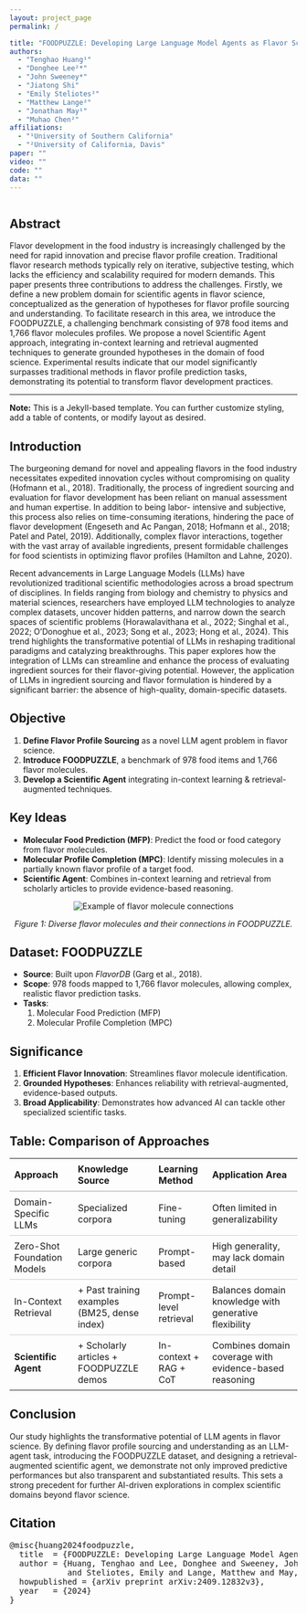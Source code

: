```yaml
---
layout: project_page
permalink: /

title: "FOODPUZZLE: Developing Large Language Model Agents as Flavor Scientists"
authors:
  - "Tenghao Huang¹"
  - "Donghee Lee²*"
  - "John Sweeney*"
  - "Jiatong Shi"
  - "Emily Steliotes²"
  - "Matthew Lange²"
  - "Jonathan May¹"
  - "Muhao Chen²"
affiliations:
  - "¹University of Southern California"
  - "²University of California, Davis"
paper: ""
video: ""
code: ""
data: ""
---
```


<!-- Using HTML to center the abstract section -->
<div class="columns is-centered has-text-centered">
  <div class="column is-four-fifths">
    <h2>Abstract</h2>
    <div class="content has-text-justified">
      Flavor development in the food industry is increasingly challenged by the need for rapid
      innovation and precise flavor profile creation.
      Traditional flavor research methods typically
      rely on iterative, subjective testing, which lacks
      the efficiency and scalability required for modern demands. This paper presents three contributions to address the challenges. Firstly,
      we define a new problem domain for scientific agents in flavor science, conceptualized
      as the generation of hypotheses for flavor profile sourcing and understanding. To facilitate research in this area, we introduce the
      FOODPUZZLE, a challenging benchmark consisting of 978 food items and 1,766 flavor
      molecules profiles. We propose a novel Scientific Agent approach, integrating in-context
      learning and retrieval augmented techniques to
      generate grounded hypotheses in the domain
      of food science. Experimental results indicate
      that our model significantly surpasses traditional methods in flavor profile prediction tasks,
      demonstrating its potential to transform flavor
      development practices.
    </div>
  </div>
</div>

<hr />

<p><strong>Note:</strong> This is a Jekyll-based template. You can further customize styling, add a table of contents, or modify layout as desired.</p>

<h2>Introduction</h2>
<p>
  The burgeoning demand for novel and appealing
  flavors in the food industry necessitates expedited
  innovation cycles without compromising on quality
  (Hofmann et al., 2018). Traditionally, the process
  of ingredient sourcing and evaluation for flavor
  development has been reliant on manual assessment
  and human expertise. In addition to being labor-
  intensive and subjective, this process also relies
  on time-consuming iterations, hindering the pace
  of flavor development (Engeseth and Ac Pangan,
  2018; Hofmann et al., 2018; Patel and Patel, 2019).
  Additionally, complex flavor interactions, together
  with the vast array of available ingredients, present
  formidable challenges for food scientists in optimizing flavor profiles (Hamilton and Lahne, 2020).
</p>
<p>
  Recent advancements in Large Language Models (LLMs) have revolutionized traditional scientific
  methodologies across a broad spectrum of
  disciplines. In fields ranging from biology and
  chemistry to physics and material sciences, researchers
  have employed LLM technologies to analyze complex
  datasets, uncover hidden patterns, and narrow down
  the search spaces of scientific problems (Horawalavithana
  et al., 2022; Singhal et al., 2022; O’Donoghue et al.,
  2023; Song et al., 2023; Hong et al., 2024). This trend
  highlights the transformative potential of LLMs
  in reshaping traditional paradigms and catalyzing
  breakthroughs.
  This paper explores how the integration of LLMs
  can streamline and enhance the process of evaluating
  ingredient sources for their flavor-giving potential.
  However, the application of LLMs in ingredient
  sourcing and flavor formulation is hindered by
  a significant barrier: the absence of high-quality,
  domain-specific datasets.
</p>

<h2>Objective</h2>
<ol>
  <li><strong>Define Flavor Profile Sourcing</strong> as a novel LLM agent problem in flavor science.</li>
  <li><strong>Introduce FOODPUZZLE</strong>, a benchmark of 978 food items and 1,766 flavor molecules.</li>
  <li><strong>Develop a Scientific Agent</strong> integrating in-context learning & retrieval-augmented techniques.</li>
</ol>

<h2>Key Ideas</h2>
<ul>
  <li><strong>Molecular Food Prediction (MFP)</strong>: Predict the food or food category from flavor molecules.</li>
  <li><strong>Molecular Profile Completion (MPC)</strong>: Identify missing molecules in a partially known flavor profile of a target food.</li>
  <li><strong>Scientific Agent</strong>: Combines in-context learning and retrieval from scholarly articles to provide evidence-based reasoning.</li>
</ul>

<p style="text-align:center;">
  <img src="/static/images/foodpuzzle_molecules.png" alt="Example of flavor molecule connections" style="max-width: 60%;"/>
</p>
<p style="text-align:center;"><em>Figure 1: Diverse flavor molecules and their connections in FOODPUZZLE.</em></p>

<h2>Dataset: FOODPUZZLE</h2>
<ul>
  <li><strong>Source</strong>: Built upon <em>FlavorDB</em> (Garg et al., 2018).</li>
  <li><strong>Scope</strong>: 978 foods mapped to 1,766 flavor molecules, allowing complex, realistic flavor prediction tasks.</li>
  <li><strong>Tasks</strong>:
    <ol>
      <li>Molecular Food Prediction (MFP)</li>
      <li>Molecular Profile Completion (MPC)</li>
    </ol>
  </li>
</ul>

<h2>Significance</h2>
<ol>
  <li><strong>Efficient Flavor Innovation</strong>: Streamlines flavor molecule identification.</li>
  <li><strong>Grounded Hypotheses</strong>: Enhances reliability with retrieval-augmented, evidence-based outputs.</li>
  <li><strong>Broad Applicability</strong>: Demonstrates how advanced AI can tackle other specialized scientific tasks.</li>
</ol>

<h2>Table: Comparison of Approaches</h2>
<table style="width:100%; border-collapse: collapse; text-align: left;">
  <thead>
    <tr style="border-bottom: 2px solid #ccc;">
      <th style="padding: 8px;">Approach</th>
      <th style="padding: 8px;">Knowledge Source</th>
      <th style="padding: 8px;">Learning Method</th>
      <th style="padding: 8px;">Application Area</th>
    </tr>
  </thead>
  <tbody>
    <tr style="border-bottom: 1px solid #ccc;">
      <td style="padding: 8px;">Domain-Specific LLMs</td>
      <td style="padding: 8px;">Specialized corpora</td>
      <td style="padding: 8px;">Fine-tuning</td>
      <td style="padding: 8px;">Often limited in generalizability</td>
    </tr>
    <tr style="border-bottom: 1px solid #ccc;">
      <td style="padding: 8px;">Zero-Shot Foundation Models</td>
      <td style="padding: 8px;">Large generic corpora</td>
      <td style="padding: 8px;">Prompt-based</td>
      <td style="padding: 8px;">High generality, may lack domain detail</td>
    </tr>
    <tr style="border-bottom: 1px solid #ccc;">
      <td style="padding: 8px;">In-Context Retrieval</td>
      <td style="padding: 8px;">+ Past training examples (BM25, dense index)</td>
      <td style="padding: 8px;">Prompt-level retrieval</td>
      <td style="padding: 8px;">Balances domain knowledge with generative flexibility</td>
    </tr>
    <tr>
      <td style="padding: 8px;"><strong>Scientific Agent</strong></td>
      <td style="padding: 8px;">+ Scholarly articles + FOODPUZZLE demos</td>
      <td style="padding: 8px;">In-context + RAG + CoT</td>
      <td style="padding: 8px;">Combines domain coverage with evidence-based reasoning</td>
    </tr>
  </tbody>
</table>

<h2>Conclusion</h2>
<p>
  Our study highlights the transformative potential of LLM agents in flavor science. By defining
  flavor profile sourcing and understanding as an LLM-agent task, introducing the FOODPUZZLE
  dataset, and designing a retrieval-augmented scientific agent, we demonstrate not only improved
  predictive performances but also transparent and
  substantiated results. This sets a strong precedent
  for further AI-driven explorations in complex scientific domains beyond flavor science.
</p>

<h2>Citation</h2>
<pre>
@misc{huang2024foodpuzzle,
  title  = {FOODPUZZLE: Developing Large Language Model Agents as Flavor Scientists},
  author = {Huang, Tenghao and Lee, Donghee and Sweeney, John and Shi, Jiatong 
            and Steliotes, Emily and Lange, Matthew and May, Jonathan and Chen, Muhao},
  howpublished = {arXiv preprint arXiv:2409.12832v3},
  year   = {2024}
}
</pre>
